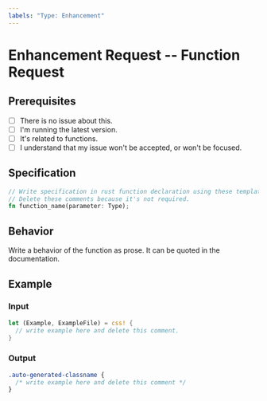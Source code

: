```yaml
---
labels: "Type: Enhancement"
---
```


# Enhancement Request -- Function Request

## Prerequisites

- [ ] There is no issue about this.
- [ ] I'm running the latest version.
- [ ] It's related to functions.
- [ ] I understand that my issue won't be accepted, or won't be focused.

## Specification

```rust
// Write specification in rust function declaration using these template,
// Delete these comments because it's not required.
fn function_name(parameter: Type);
```

## Behavior

Write a behavior of the function as prose. It can be quoted in the documentation.

## Example

### Input

```rust
let (Example, ExampleFile) = css! {
  // write example here and delete this comment.
}
```

### Output

```css
.auto-generated-classname {
  /* write example here and delete this comment */
}
```
